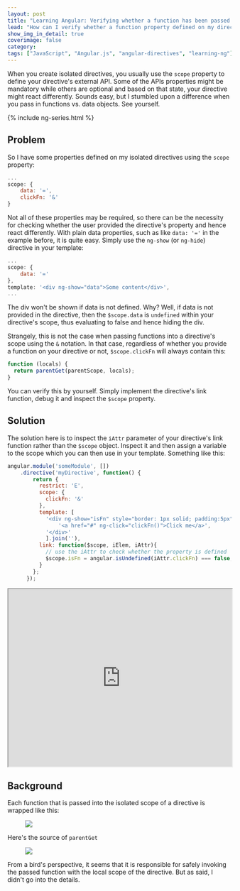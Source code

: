 ```yaml
---
layout: post
title: "Learning Angular: Verifying whether a function has been passed to my directive's isolated scope"
lead: "How can I verify whether a function property defined on my directive's isolated scope has been specified or not?"
show_img_in_detail: true
coverimage: false
category:
tags: ["JavaScript", "Angular.js", "angular-directives", "learning-ng"]
---
```


When you create isolated directives, you usually use the `scope` property to define your directive's external API. Some of the APIs properties might be mandatory while others are optional and based on that state, your directive might react differently. Sounds easy, but I stumbled upon a difference when you pass in functions vs. data objects. See yourself.

{% include ng-series.html %}

## Problem

So I have some properties defined on my isolated directives using the `scope` property:

```javascript
...
scope: {
    data: '=',
    clickFn: '&'
}
```

Not all of these properties may be required, so there can be the necessity for checking whether the user provided the directive's property and hence react differently. With plain data properties, such as like `data: '='` in the example before, it is quite easy. Simply use the `ng-show` (or `ng-hide`) directive in your template:

```javascript
...
scope: {
    data: '='
},
template: '<div ng-show="data">Some content</div>',
...
```

The div won't be shown if data is not defined. Why? Well, if data is not provided in the directive, then the `$scope.data` is `undefined` within your directive's scope, thus evaluating to false and hence hiding the div.

Strangely, this is not the case when passing functions into a directive's scope using the `&` notation. In that case, regardless of whether you provide a function on your directive or not, `$scope.clickFn` will always contain this:

```javascript
function (locals) {
  return parentGet(parentScope, locals);
}
```

You can verify this by yourself. Simply implement the directive's link function, debug it and inspect the `$scope` property.

## Solution

The solution here is to inspect the `iAttr` parameter of your directive's link function rather than the `$scope` object. Inspect it and then assign a variable to the scope which you can then use in your template. Something like this:

```javascript
angular.module('someModule', [])
    .directive('myDirective', function() {
        return {
          restrict: 'E',
          scope: {
            clickFn: '&'
          },
          template: [
            '<div ng-show="isFn" style="border: 1px solid; padding:5px">',
                '<a href="#" ng-click="clickFn()">Click me</a>',
            '</div>'
            ].join(''),
          link: function($scope, iElem, iAttr){
            // use the iAttr to check whether the property is defined
            $scope.isFn = angular.isUndefined(iAttr.clickFn) === false;
          }
        };
      });
```

<iframe src="http://embed.plnkr.co/MJFqNv/preview" width="100%" height="400px"> </iframe>

## Background

Each function that is passed into the isolated scope of a directive is wrapped like this:

<figure>
  <img src="/blog/assets/imgs/learning-ng/directive-scope-fn-isolateBindingContext.png" />
</figure>

Here's the source of `parentGet`

<figure>
  <img src="/blog/assets/imgs/learning-ng/directive-scope-fn-parentGet.png" />
</figure>

From a bird's perspective, it seems that it is responsible for safely invoking the passed function with the local scope of the directive. But as said, I didn't go into the details.